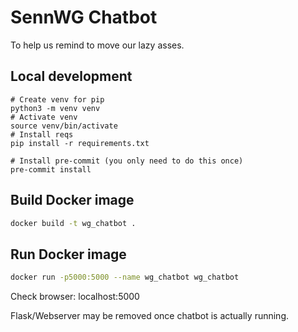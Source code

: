 # SennWG Chatbot

To help us remind to move our lazy asses.

## Local development
```
# Create venv for pip
python3 -m venv venv
# Activate venv
source venv/bin/activate
# Install reqs
pip install -r requirements.txt

# Install pre-commit (you only need to do this once)
pre-commit install
```

## Build Docker image
```bash
docker build -t wg_chatbot .
```

## Run Docker image
```bash
docker run -p5000:5000 --name wg_chatbot wg_chatbot
```

Check browser: localhost:5000

Flask/Webserver may be removed once chatbot is actually running.
